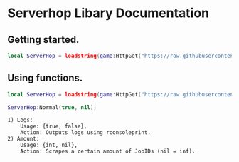 # Serverhop Libary Documentation

## Getting started.
```lua
local ServerHop = loadstring(game:HttpGet("https://raw.githubusercontent.com/socialsuicide/lua-scripts/main/serverhop-library/src.lua"))();
```

## Using functions.
```lua
local ServerHop = loadstring(game:HttpGet("https://raw.githubusercontent.com/socialsuicide/lua-scripts/main/serverhop-library/src.lua"))();

ServerHop:Normal(true, nil);
```
```text
1) Logs:
    Usage: {true, false},
    Action: Outputs logs using rconsoleprint.
2) Amount:
    Usage: {int, nil},
    Action: Scrapes a certain amount of JobIDs (nil = inf).
```
